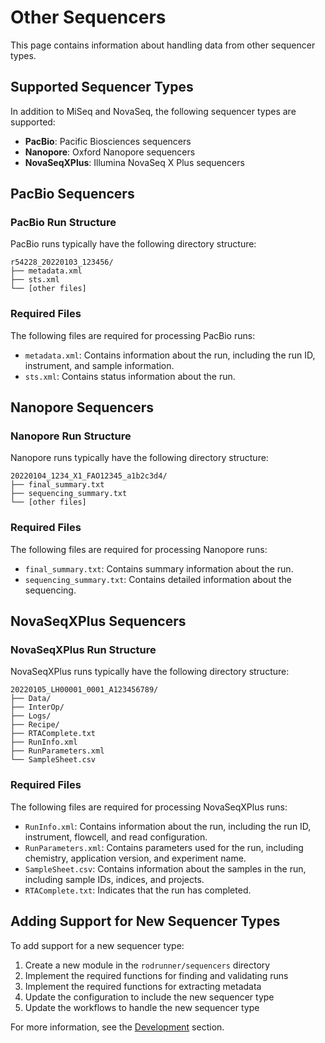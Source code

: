 # Other Sequencers

This page contains information about handling data from other sequencer types.

## Supported Sequencer Types

In addition to MiSeq and NovaSeq, the following sequencer types are supported:

- **PacBio**: Pacific Biosciences sequencers
- **Nanopore**: Oxford Nanopore sequencers
- **NovaSeqXPlus**: Illumina NovaSeq X Plus sequencers

## PacBio Sequencers

### PacBio Run Structure

PacBio runs typically have the following directory structure:

```
r54228_20220103_123456/
├── metadata.xml
├── sts.xml
└── [other files]
```

### Required Files

The following files are required for processing PacBio runs:

- `metadata.xml`: Contains information about the run, including the run ID, instrument, and sample information.
- `sts.xml`: Contains status information about the run.

## Nanopore Sequencers

### Nanopore Run Structure

Nanopore runs typically have the following directory structure:

```
20220104_1234_X1_FAO12345_a1b2c3d4/
├── final_summary.txt
├── sequencing_summary.txt
└── [other files]
```

### Required Files

The following files are required for processing Nanopore runs:

- `final_summary.txt`: Contains summary information about the run.
- `sequencing_summary.txt`: Contains detailed information about the sequencing.

## NovaSeqXPlus Sequencers

### NovaSeqXPlus Run Structure

NovaSeqXPlus runs typically have the following directory structure:

```
20220105_LH00001_0001_A123456789/
├── Data/
├── InterOp/
├── Logs/
├── Recipe/
├── RTAComplete.txt
├── RunInfo.xml
├── RunParameters.xml
└── SampleSheet.csv
```

### Required Files

The following files are required for processing NovaSeqXPlus runs:

- `RunInfo.xml`: Contains information about the run, including the run ID, instrument, flowcell, and read configuration.
- `RunParameters.xml`: Contains parameters used for the run, including chemistry, application version, and experiment name.
- `SampleSheet.csv`: Contains information about the samples in the run, including sample IDs, indices, and projects.
- `RTAComplete.txt`: Indicates that the run has completed.

## Adding Support for New Sequencer Types

To add support for a new sequencer type:

1. Create a new module in the `rodrunner/sequencers` directory
2. Implement the required functions for finding and validating runs
3. Implement the required functions for extracting metadata
4. Update the configuration to include the new sequencer type
5. Update the workflows to handle the new sequencer type

For more information, see the [Development](../development/contributing.md) section.
